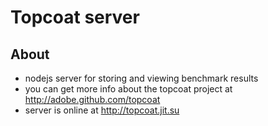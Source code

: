  Topcoat server
===================

About
-------------------
* nodejs server for storing and viewing benchmark results
* you can get more info about the topcoat project at http://adobe.github.com/topcoat
* server is online at http://topcoat.jit.su
